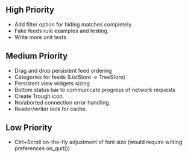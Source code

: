 ## High Priority
* Add filter option for hiding matches completely.
* Fake feeds rule examples and testing.
* Write more unit tests

## Medium Priority
* Drag and drop persistent feed ordering
* Categories for feeds (ListStore -> TreeStore)
* Persistent view widgets sizing
* Bottom status bar to communicate progress of network requests
* Create Trough icon.
* No/aborted connection error handling.
* Reader/writer lock for cache.

## Low Priority
* Ctrl+Scroll on-the-fly adjustment of font size (would require writing preferences on_quit())